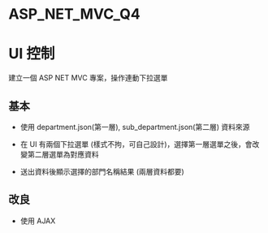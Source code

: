 # ASP_NET_MVC_Q4

# UI 控制

建立一個 ASP NET MVC 專案，操作連動下拉選單

## 基本

- 使用 department.json(第一層), sub_department.json(第二層) 資料來源

- 在 UI 有兩個下拉選單 (樣式不拘，可自己設計)，選擇第一層選單之後，會改變第二層選單為對應資料

- 送出資料後顯示選擇的部門名稱結果 (兩層資料都要)


## 改良

- 使用 AJAX 